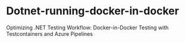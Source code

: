 # Dotnet-running-docker-in-docker
Optimizing .NET Testing Workflow: Docker-in-Docker Testing with Testcontainers and Azure Pipelines
